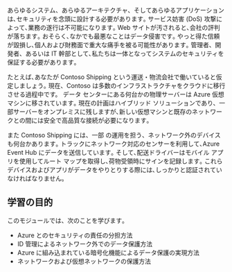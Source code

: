 あらゆるシステム、あらゆるアーキテクチャ、そしてあらゆるアプリケーションは､セキュリティを念頭に設計する必要があります｡ サービス妨害 (DoS) 攻撃によって､業務の遂行は不可能になります｡ Web サイトが汚されると､会社の評判が落ちます｡ おそらく､なかでも最悪なことはデータ侵害です｡ やっと得た信頼が毀損し､個人および財務面で重大な痛手を被る可能性があります｡ 管理者、開発者、あるいは IT 幹部として､私たちは一体となってシステムのセキュリティを保証する必要があります｡ 

たとえば､あなたが Contoso Shipping という運送・物流会社で働いていると仮定しましょう｡ 現在、Contoso は多数のインフラストラクチャをクラウドに移行させる過程中です。 データ センターにある何台かの物理サーバーは Azure 仮想マシンに移されています｡ 現在の計画はハイブリッド ソリューションであり、一部サーバーをオンプレミスに残しますが､新しい仮想マシンと既存のネットワークとの間には安全で高品質な接続が必要になります｡

また Contoso Shipping には、一部 の運用を担う、ネットワーク外のデバイスも何台かあります｡ トラックにネットワーク対応のセンサーを利用して､Azure Event Hub にデータを送信しています｡ そして､配送ドライバーはモバイル アプリを使用してルート マップを取得し､荷物受領時にサインを記録します｡ これらデバイスおよびアプリがデータをやりとりする際には､しっかりと認証されていなければなりません｡

## <a name="learning-objectives"></a>学習の目的

このモジュールでは、次のことを学びます｡

- Azure とのセキュリティの責任の分担方法
- ID 管理によるネットワーク外でのデータ保護方法
- Azure に組み込まれている暗号化機能によるデータ保護の実現方法
- ネットワークおよび仮想ネットワークの保護方法
